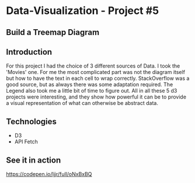 # Data-Visualization - Project #5
## Build a Treemap Diagram

## Introduction

For this project I had the choice of 3 different sources of Data. I took the 'Movies' one.
For me the most complicated part was not the diagram itself but how to have the text in each cell to wrap correctly.
StackOverflow was a good source, but as always there was some adaptation required.
The Legend also took me a little bit of time to figure out.
All in all these 5 d3 projects were interesting, and they show how powerful it can be to provide a visual representation of what can otherwise be abstract data.

## Technologies
* D3
* API Fetch

## See it in action

https://codepen.io/ljjr/full/oNxBxBQ
